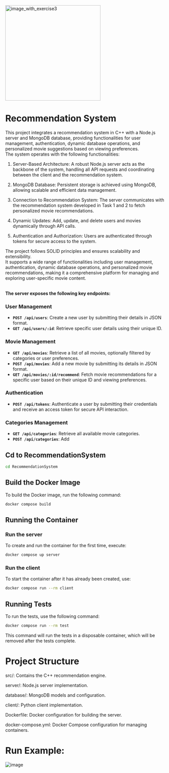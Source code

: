<img src="https://github.com/user-attachments/assets/287abe5b-9e8d-4be0-9e79-98ce6ce3edc4" alt="image_with_exercise3" width="300">

# Recommendation System

This project integrates a recommendation system in C++ with a Node.js server and MongoDB database, providing functionalities for user management, authentication, dynamic database operations, and personalized movie suggestions based on viewing preferences. <br>
The system operates with the following functionalities:

1. Server-Based Architecture: A robust Node.js server acts as the backbone of the system, handling all API requests and coordinating between the client and the recommendation system.

2. MongoDB Database: Persistent storage is achieved using MongoDB, allowing scalable and efficient data management.

3. Connection to Recommendation System: The server communicates with the recommendation system developed in Task 1 and 2 to fetch personalized movie recommendations.

4. Dynamic Updates: Add, update, and delete users and movies dynamically through API calls.

5. Authentication and Authorization: Users are authenticated through tokens for secure access to the system.

The project follows SOLID principles and ensures scalability and extensibility.  <br>
It supports a wide range of functionalities including user management, authentication, dynamic database operations, and personalized movie recommendations, making it a comprehensive platform for managing and exploring user-specific movie content.\
<br>

**The server exposes the following key endpoints:**
### User Management

- **`POST /api/users`**: Create a new user by submitting their details in JSON format.
- **`GET /api/users/:id`**: Retrieve specific user details using their unique ID.

### Movie Management

- **`GET /api/movies`**: Retrieve a list of all movies, optionally filtered by categories or user preferences.
- **`POST /api/movies`**: Add a new movie by submitting its details in JSON format.
- **`GET /api/movies/:id/recommend`**: Fetch movie recommendations for a specific user based on their unique ID and viewing preferences.

### Authentication

- **`POST /api/tokens`**: Authenticate a user by submitting their credentials and receive an access token for secure API interaction.

### Categories Management

- **`GET /api/categories`**: Retrieve all available movie categories.
- **`POST /api/categories`**: Add 


## Cd to RecommendationSystem
```bash
cd RecommendationSystem
```

## Build the Docker Image
To build the Docker image, run the following command:
```bash
docker compose build
```

## Running the Container

### Run the server
To create and run the container for the first time, execute:
```bash
docker compose up server
```

### Run the client
To start the container after it has already been created, use:
```bash
docker compose run --rm client
```

## Running Tests
To run the tests, use the following command:
```bash
docker compose run --rm test
```
This command will run the tests in a disposable container, which will be removed after the tests complete.


 
# Project Structure
src/: Contains the C++ recommendation engine.

server/: Node.js server implementation.

database/: MongoDB models and configuration.

client/: Python client implementation.

Dockerfile: Docker configuration for building the server.

docker-compose.yml: Docker Compose configuration for managing containers.

# Run Example:
![image](https://github.com/user-attachments/assets/74dc3698-b499-4e5d-9c72-a5450c970b94)

